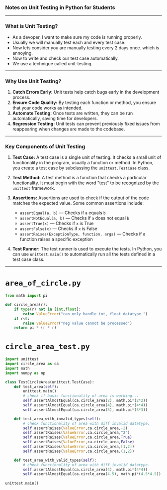 ### **Notes on Unit Testing in Python for Students**

---

### **What is Unit Testing?**

- As a devoper, I want to make sure my code is running properly.
- Usually we will manually test each and every test case.
- Now lets consider you are manually testing every 2 days once. which is annoying.
- Now to write and check our test case automatically.
- We use a technique called unit-testing.
   
---

### **Why Use Unit Testing?**

1. **Catch Errors Early:** Unit tests help catch bugs early in the development process.
2. **Ensure Code Quality:** By testing each function or method, you ensure that your code works as intended.
3. **Automate Testing:** Once tests are written, they can be run automatically, saving time for developers.
4. **Regression Testing:** Unit tests can prevent previously fixed issues from reappearing when changes are made to the codebase.

---

### **Key Components of Unit Testing**

1. **Test Case:** A test case is a single unit of testing. It checks a small unit of functionality in the program, usually a function or method. In Python, you create a test case by subclassing the `unittest.TestCase` class.

2. **Test Method:** A test method is a function that checks a particular functionality. It must begin with the word "test" to be recognized by the `unittest` framework.

3. **Assertions:** Assertions are used to check if the output of the code matches the expected value. Some common assertions include:
   - `assertEqual(a, b)` — Checks if `a` equals `b`
   - `assertNotEqual(a, b)` — Checks if `a` does not equal `b`
   - `assertTrue(x)` — Checks if `x` is True
   - `assertFalse(x)` — Checks if `x` is False
   - `assertRaises(ExceptionType, function, args)` — Checks if a function raises a specific exception

4. **Test Runner:** The test runner is used to execute the tests. In Python, you can use `unittest.main()` to automatically run all the tests defined in a test case class.

---

# `area_of_circle.py`

```python
from math import pi 

def circle_area(r):
    if type(r) not in [int,float]:
        raise ValueError("can only handle int, float datatype.")
    if r<0:
        raise ValueError("neg value cannot be processed")
    return pi * (r * r)
```   
# `circle_area_test.py`

```python
import unittest 
import circle_area as ca
import math 
import numpy as np

class TestCircleArea(unittest.TestCase):
    def test_area(self):
        unittest.main()
        # check if basic functionality of area is working...
        self.assertAlmostEqual(ca.circle_area(2), math.pi*(2*2))
        self.assertAlmostEqual(ca.circle_area(4), math.pi*(4*4))
        self.assertAlmostEqual(ca.circle_area(3), math.pi*(3*3))

    def test_area_with_invalid_types(self):
        # check functionality of area with diff invalid datatype.
        self.assertRaises(ValueError,ca.circle_area,-2)
        self.assertRaises(ValueError,ca.circle_area,"2")
        self.assertRaises(ValueError,ca.circle_area,True)
        self.assertRaises(ValueError,ca.circle_area,False)
        self.assertRaises(ValueError,ca.circle_area,[1,2])
        self.assertRaises(ValueError,ca.circle_area,(1,2))

    def test_area_with_valid_types(self):
        # check functionality of area with diff invalid datatype.
        self.assertAlmostEqual(ca.circle_area(4), math.pi*(4*4))
        self.assertAlmostEqual(ca.circle_area(4.5), math.pi*(4.5*4.5))
        
unittest.main()
```
